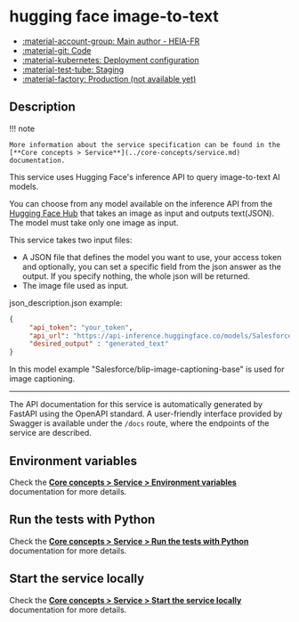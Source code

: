 # hugging face image-to-text

- [:material-account-group: Main author - HEIA-FR](https://www.hes-so.ch/swiss-ai-center/equipe)
- [:material-git: Code](https://github.com/swiss-ai-center/hugging-face-image-to-text-service)
- [:material-kubernetes: Deployment configuration](https://github.com/swiss-ai-center/hugging-face-image-to-text-service/tree/main/kubernetes)
- [:material-test-tube: Staging](https://hugging-face-image-to-text-swiss-ai-center.kube.isc.heia-fr.ch/)
- [:material-factory: Production (not available yet)]()

## Description

!!! note

    More information about the service specification can be found in the
    [**Core concepts > Service**](../core-concepts/service.md) documentation.

This service uses Hugging Face's inference API to query image-to-text AI models.

You can choose from any model available on the inference API from the
[Hugging Face Hub](https://huggingface.co/models) that takes an image as input
and outputs text(JSON). The model must take only one image as input.

This service takes two input files:

- A JSON file that defines the model you want to use, your access token and
  optionally, you can set a specific field from the json answer as the output. If
  you specify nothing, the whole json will be returned.
- The image file used as input.

json_description.json example:

```json
{
     "api_token": "your_token",
     "api_url": "https://api-inference.huggingface.co/models/Salesforce/blip-image-captioning-base",
     "desired_output" : "generated_text"
}
```

In this model example "Salesforce/blip-image-captioning-base" is used for image
captioning.

---

The API documentation for this service is automatically generated by FastAPI using the OpenAPI
standard. A user-friendly interface provided by Swagger is available under the
`/docs` route, where the endpoints of the service are described.

## Environment variables

Check the
[**Core concepts > Service > Environment variables**](../core-concepts/service.md#environment-variables)
documentation for more details.

## Run the tests with Python

Check the
[**Core concepts > Service > Run the tests with Python**](../core-concepts/service.md#run-the-tests-with-python)
documentation for more details.

## Start the service locally

Check the
[**Core concepts > Service > Start the service locally**](../core-concepts/service.md#start-the-service-locally)
documentation for more details.
